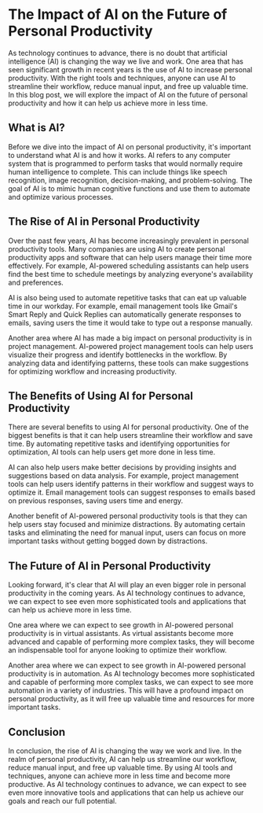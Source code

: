 # The Impact of AI on the Future of Personal Productivity

As technology continues to advance, there is no doubt that artificial intelligence (AI) is changing the way we live and work. One area that has seen significant growth in recent years is the use of AI to increase personal productivity. With the right tools and techniques, anyone can use AI to streamline their workflow, reduce manual input, and free up valuable time. In this blog post, we will explore the impact of AI on the future of personal productivity and how it can help us achieve more in less time.

## What is AI?

Before we dive into the impact of AI on personal productivity, it's important to understand what AI is and how it works. AI refers to any computer system that is programmed to perform tasks that would normally require human intelligence to complete. This can include things like speech recognition, image recognition, decision-making, and problem-solving. The goal of AI is to mimic human cognitive functions and use them to automate and optimize various processes.

## The Rise of AI in Personal Productivity

Over the past few years, AI has become increasingly prevalent in personal productivity tools. Many companies are using AI to create personal productivity apps and software that can help users manage their time more effectively. For example, AI-powered scheduling assistants can help users find the best time to schedule meetings by analyzing everyone's availability and preferences.

AI is also being used to automate repetitive tasks that can eat up valuable time in our workday. For example, email management tools like Gmail's Smart Reply and Quick Replies can automatically generate responses to emails, saving users the time it would take to type out a response manually.

Another area where AI has made a big impact on personal productivity is in project management. AI-powered project management tools can help users visualize their progress and identify bottlenecks in the workflow. By analyzing data and identifying patterns, these tools can make suggestions for optimizing workflow and increasing productivity.

## The Benefits of Using AI for Personal Productivity

There are several benefits to using AI for personal productivity. One of the biggest benefits is that it can help users streamline their workflow and save time. By automating repetitive tasks and identifying opportunities for optimization, AI tools can help users get more done in less time.

AI can also help users make better decisions by providing insights and suggestions based on data analysis. For example, project management tools can help users identify patterns in their workflow and suggest ways to optimize it. Email management tools can suggest responses to emails based on previous responses, saving users time and energy.

Another benefit of AI-powered personal productivity tools is that they can help users stay focused and minimize distractions. By automating certain tasks and eliminating the need for manual input, users can focus on more important tasks without getting bogged down by distractions.

## The Future of AI in Personal Productivity

Looking forward, it's clear that AI will play an even bigger role in personal productivity in the coming years. As AI technology continues to advance, we can expect to see even more sophisticated tools and applications that can help us achieve more in less time.

One area where we can expect to see growth in AI-powered personal productivity is in virtual assistants. As virtual assistants become more advanced and capable of performing more complex tasks, they will become an indispensable tool for anyone looking to optimize their workflow.

Another area where we can expect to see growth in AI-powered personal productivity is in automation. As AI technology becomes more sophisticated and capable of performing more complex tasks, we can expect to see more automation in a variety of industries. This will have a profound impact on personal productivity, as it will free up valuable time and resources for more important tasks.

## Conclusion

In conclusion, the rise of AI is changing the way we work and live. In the realm of personal productivity, AI can help us streamline our workflow, reduce manual input, and free up valuable time. By using AI tools and techniques, anyone can achieve more in less time and become more productive. As AI technology continues to advance, we can expect to see even more innovative tools and applications that can help us achieve our goals and reach our full potential.